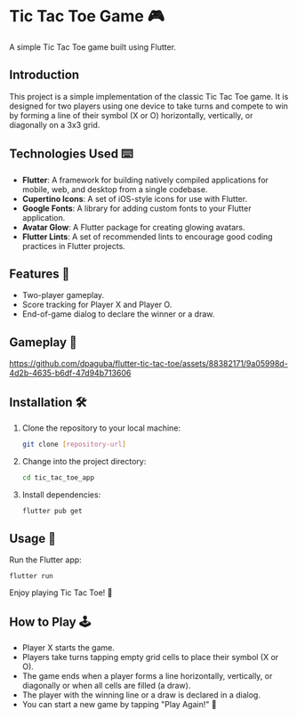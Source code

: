 # Tic Tac Toe Game 🎮

A simple Tic Tac Toe game built using Flutter.

## Introduction

This project is a simple implementation of the classic Tic Tac Toe game. It is designed for two players using one device to take turns and compete to win by forming a line of their symbol (X or O) horizontally, vertically, or diagonally on a 3x3 grid.

## Technologies Used ⌨️

- **Flutter**: A framework for building natively compiled applications for mobile, web, and desktop from a single codebase.
- **Cupertino Icons**: A set of iOS-style icons for use with Flutter.
- **Google Fonts**: A library for adding custom fonts to your Flutter application.
- **Avatar Glow**: A Flutter package for creating glowing avatars.
- **Flutter Lints**: A set of recommended lints to encourage good coding practices in Flutter projects.


## Features 🚀

- Two-player gameplay.
- Score tracking for Player X and Player O.
- End-of-game dialog to declare the winner or a draw.

## Gameplay 📸

https://github.com/dpaguba/flutter-tic-tac-toe/assets/88382171/9a05998d-4d2b-4635-b6df-47d94b713606


## Installation 🛠️

1. Clone the repository to your local machine:

   ```bash
   git clone [repository-url]
2. Change into the project directory:

    ```bash
    cd tic_tac_toe_app
3. Install dependencies:

    ```bash
    flutter pub get
## Usage 🎯
Run the Flutter app:

    flutter run

Enjoy playing Tic Tac Toe! 🎉

## How to Play 🕹️
- Player X starts the game.
- Players take turns tapping empty grid cells to place their symbol (X or O).
- The game ends when a player forms a line horizontally, vertically, or diagonally or when all cells are filled (a draw).
- The player with the winning line or a draw is declared in a dialog.
- You can start a new game by tapping "Play Again!" 🔄

